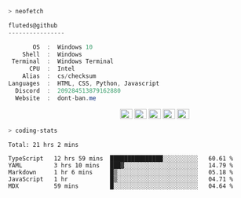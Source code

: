 ```zsh
> neofetch
```

<!--align="left" src="https://github.com/fluteds.png" alt="logo.png" width="200"/>-->

```csharp
fluteds@github
----------------

       OS  :  Windows 10
    Shell  :  Windows
 Terminal  :  Windows Terminal
      CPU  :  Intel
    Alias  :  cs/checksum
Languages  :  HTML, CSS, Python, Javascript
  Discord  :  209284513879162880
  Website  :  dont-ban.me
```

<p align="left">
  &nbsp; &nbsp; &nbsp; &nbsp; &nbsp;&nbsp; &nbsp; &nbsp; &nbsp; &nbsp;&nbsp; &nbsp; &nbsp; &nbsp; &nbsp; &nbsp; &nbsp; &nbsp; &nbsp; &nbsp; &nbsp;&nbsp; &nbsp; &nbsp; &nbsp; &nbsp;&nbsp; &nbsp; &nbsp; &nbsp; &nbsp;
  <img alt="#474342" src="https://via.placeholder.com/15/ADBAC7/000000?text=+" width="25" height="20" />
  <img alt="#fbedf6" src="https://via.placeholder.com/15/6CB6FF/000000?text=+" width="25" height="20" />
  <img alt="#c9594d" src="https://via.placeholder.com/15/F47067/000000?text=+" width="25" height="20" />
  <img alt="#f8b9b2" src="https://via.placeholder.com/15/DCBDFB/000000?text=+" width="25" height="20" />
  <img alt="#f8b9b2" src="https://via.placeholder.com/15/57ab5a/000000?text=+" width="25" height="20" />
</p>

```zsh
> coding-stats
```

<!--START_SECTION:waka-->
```text
Total: 21 hrs 2 mins

TypeScript   12 hrs 59 mins  ███████████████░░░░░░░░░░   60.61 % 
YAML         3 hrs 10 mins   ███▓░░░░░░░░░░░░░░░░░░░░░   14.79 % 
Markdown     1 hr 6 mins     █▒░░░░░░░░░░░░░░░░░░░░░░░   05.18 % 
JavaScript   1 hr            █▒░░░░░░░░░░░░░░░░░░░░░░░   04.71 % 
MDX          59 mins         █░░░░░░░░░░░░░░░░░░░░░░░░   04.64 % 
```
<!--END_SECTION:waka-->
